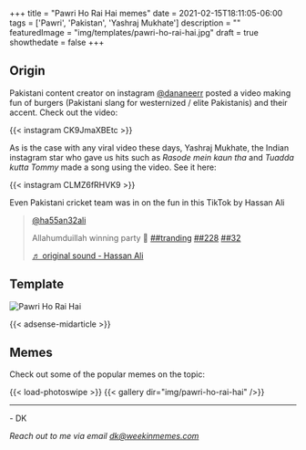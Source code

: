 +++
title = "Pawri Ho Rai Hai memes"
date = 2021-02-15T18:11:05-06:00
tags = ['Pawri', 'Pakistan', 'Yashraj Mukhate']
description = ""
featuredImage = "img/templates/pawri-ho-rai-hai.jpg"
draft = true
showthedate = false
+++


## Origin


Pakistani content creator on instagram [@dananeerr](https://www.instagram.com/dananeerr/) posted a video making fun of burgers (Pakistani slang for westernized / elite Pakistanis) and their accent. Check out the video:

<!--more-->

{{< instagram CK9JmaXBEtc >}}

As is the case with any viral video these days, Yashraj Mukhate, the Indian instagram star who gave us hits such as _Rasode mein kaun tha_ and _Tuadda kutta Tommy_ made a song using the video. See it here:

{{< instagram CLMZ6fRHVK9 >}}

Even Pakistani cricket team was in on the fun in this TikTok by Hassan Ali

<blockquote class="tiktok-embed" cite="https://www.tiktok.com/@ha55an32ali/video/6929183064572644609" data-video-id="6929183064572644609" style="max-width: 605px;min-width: 325px;" > <section> <a target="_blank" title="@ha55an32ali" href="https://www.tiktok.com/@ha55an32ali">@ha55an32ali</a> <p>Allahumduillah winning party 🎉 <a title="tranding" target="_blank" href="https://www.tiktok.com/tag/tranding">##tranding</a> <a title="228" target="_blank" href="https://www.tiktok.com/tag/228">##228</a> <a title="32" target="_blank" href="https://www.tiktok.com/tag/32">##32</a></p> <a target="_blank" title="♬ original sound - Hassan Ali" href="https://www.tiktok.com/music/original-sound-6929183024366373634">♬ original sound - Hassan Ali</a> </section> </blockquote> <script async src="https://www.tiktok.com/embed.js"></script>

## Template

![Pawri Ho Rai Hai](img/templates/pawri-ho-rai-hai.jpg)

{{< adsense-midarticle >}}

## Memes

Check out some of the popular memes on the topic:

{{< load-photoswipe >}}
{{< gallery dir="img/pawri-ho-rai-hai" />}}




---
\- DK

*Reach out to me via email dk@weekinmemes.com*
